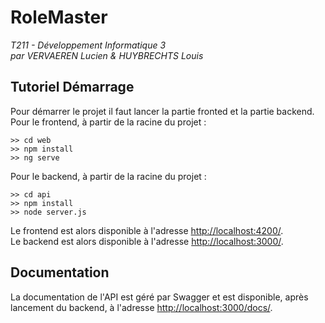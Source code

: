 # RoleMaster
_T211 - Développement Informatique 3_  
_par VERVAEREN Lucien & HUYBRECHTS Louis_  

## Tutoriel Démarrage
Pour démarrer le projet il faut lancer la partie fronted et la partie backend.  
Pour le frontend, à partir de la racine du projet :  
```web
>> cd web
>> npm install
>> ng serve
```  
Pour le backend, à partir de la racine du projet :  
```web
>> cd api
>> npm install
>> node server.js
```  
Le frontend est alors disponible à l'adresse [http://localhost:4200/](http://localhost:4200/).  
Le backend est alors disponible à l'adresse [http://localhost:3000/](http://localhost:3000/).  

## Documentation
La documentation de l'API est géré par Swagger et est disponible, après lancement du backend, à l'adresse [http://localhost:3000/docs/](http://localhost:3000/docs/).  